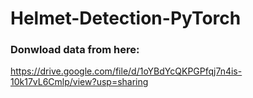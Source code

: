 # Helmet-Detection-PyTorch

### Donwload data from here:

https://drive.google.com/file/d/1oYBdYcQKPGPfqj7n4is-10k17vL6Cmlp/view?usp=sharing
